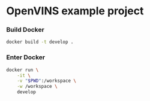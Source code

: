 # OpenVINS example project

### Build Docker

```bash
docker build -t develop .
```

### Enter Docker

```bash
docker run \
    -it \
    -v "$PWD":/workspace \
    -w /workspace \
    develop
```
